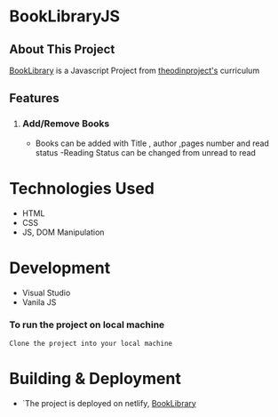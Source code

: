 # BookLibraryJS




## About This Project

[BookLibrary](https://booklibraryjs.netlify.app/) is a Javascript Project from [theodinproject's](https://www.theodinproject.com/paths/full-stack-javascript/courses/javascript/lessons/library) curriculum

## Features

1.  ### Add/Remove Books

    - Books can be added  with Title , author ,pages number and read status
    -Reading Status can be changed from unread to read 
    

# Technologies Used

- HTML
- CSS
- JS, DOM Manipulation

# Development

-   Visual Studio
-   Vanila JS

 ### To run the project on local machine

```
Clone the project into your local machine

```


# Building & Deployment

- `The project is deployed on netlify, [BookLibrary](https://booklibraryjs.netlify.app/)
